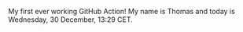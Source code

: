 My first ever working GitHub Action!
My name is Thomas and today is Wednesday, 30 December, 13:29 CET. 

